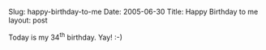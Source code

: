 Slug: happy-birthday-to-me
Date: 2005-06-30
Title: Happy Birthday to me
layout: post

Today is my 34<sup>th</sup> birthday. Yay! :-)
